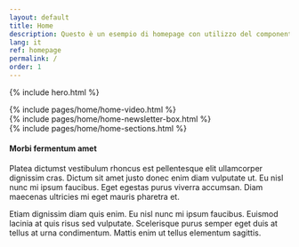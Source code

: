 ```yaml
---
layout: default
title: Home
description: Questo è un esempio di homepage con utilizzo del componente "hero"
lang: it
ref: homepage
permalink: /
order: 1
---
```


{% include hero.html %}

<main>
<div  class="container my-5">
    <div class="row">
        <div class="col-12">
            {% include pages/home/home-video.html %}
        </div>
    </div>
    <div class="row">
            <div class="col-12 col-lg-8 offset-lg-2">
                {% include pages/home/home-newsletter-box.html %}
            </div>
        </div>
    <div class="row">
        {% include pages/home/home-sections.html %}
    </div>
    </div>
</main>

<div class="col-12">
  <div class="section section-muted">
    <div class="section-content">
      <!-- contenuto di esempio START -->
      <h4 class="mb-4">Morbi fermentum amet</h4>
      <div class="card-deck">
        <div class="card shadow border-0 mg-md-4">
          <div class="card-body">
            <p class="card-text">Platea dictumst vestibulum rhoncus est pellentesque elit ullamcorper dignissim cras. Dictum sit amet justo donec enim diam vulputate ut. Eu nisl nunc mi ipsum faucibus. Eget egestas purus viverra accumsan. Diam maecenas ultricies mi eget mauris pharetra et. </p>
          </div>
        </div>
        <div class="card shadow border-0 mg-md-4">
          <div class="card-body">
            <p class="card-text">Etiam dignissim diam quis enim. Eu nisl nunc mi ipsum faucibus. Euismod lacinia at quis risus sed vulputate. Scelerisque purus semper eget duis at tellus at urna condimentum. Mattis enim ut tellus elementum sagittis.</p>
          </div>
        </div>
      </div>
      <!-- contenuto di esempio END -->
    </div>
  </div>
</div>
